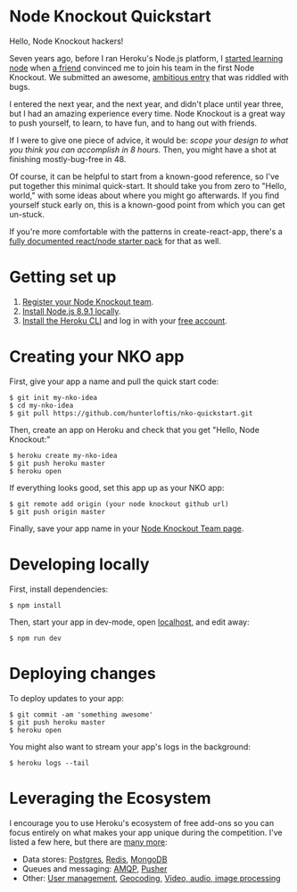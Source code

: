 # Node Knockout Quickstart

Hello, Node Knockout hackers!

Seven years ago, before I ran Heroku's Node.js platform, I
[started learning node](https://twitter.com/HunterLoftis/status/926850031591804929)
when [a friend](https://github.com/aheckmann)
convinced me to join his team in the first Node Knockout.
We submitted an awesome, [ambitious entry](https://github.com/aheckmann/Nodal-Kombat) that was riddled with bugs.

I entered the next year, and the next year, and didn't place until year three, but I had an amazing experience every time.
Node Knockout is a great way to push yourself, to learn, to have fun, and to hang out with friends.

If I were to give one piece of advice, it would be:
*scope your design to what you think you can accomplish in 8 hours.*
Then, you might have a shot at finishing mostly-bug-free in 48.

Of course, it can be helpful to start from a known-good reference,
so I've put together this minimal quick-start.
It should take you from zero to "Hello, world," with some ideas about where you might go afterwards.
If you find yourself stuck early on, this is a known-good point from which you can get un-stuck.

If you're more comfortable with the patterns in create-react-app,
there's a [fully documented react/node starter pack](https://github.com/heroku-examples/node-knockout-react-node-starter)
for that as well.

# Getting set up

1. [Register your Node Knockout team](https://www.nodeknockout.com/).
2. [Install Node.js 8.9.1 locally](https://nodejs.org/en/download/).
3. [Install the Heroku CLI](https://devcenter.heroku.com/articles/getting-started-with-nodejs#set-up) and log in with your [free account](https://signup.heroku.com/dc).

# Creating your NKO app

First, give your app a name and pull the quick start code:

```
$ git init my-nko-idea
$ cd my-nko-idea
$ git pull https://github.com/hunterloftis/nko-quickstart.git
```

Then, create an app on Heroku and check that you get "Hello, Node Knockout:"

```
$ heroku create my-nko-idea
$ git push heroku master
$ heroku open
```

If everything looks good, set this app up as your NKO app:

```
$ git remote add origin (your node knockout github url)
$ git push origin master
```

Finally, save your app name in your [Node Knockout Team page](https://www.nodeknockout.com/team/edit).

# Developing locally

First, install dependencies:

```
$ npm install
```

Then, start your app in dev-mode, open [localhost](http://localhost:5000), and edit away:

```
$ npm run dev
```

# Deploying changes

To deploy updates to your app:

```
$ git commit -am 'something awesome'
$ git push heroku master
$ heroku open
```

You might also want to stream your app's logs in the background:

```
$ heroku logs --tail
```

# Leveraging the Ecosystem

I encourage you to use Heroku's ecosystem of free add-ons so you can focus entirely on what makes your app unique during the competition. I've listed a few here, but there are [many more](https://elements.heroku.com/addons):

- Data stores:
[Postgres](https://elements.heroku.com/addons/heroku-postgresql),
[Redis](https://elements.heroku.com/addons/heroku-redis),
[MongoDB](https://elements.heroku.com/addons/mongolab)
- Queues and messaging:
[AMQP](https://elements.heroku.com/addons/cloudamqp),
[Pusher](https://elements.heroku.com/addons/pusher)
- Other:
[User management](https://elements.heroku.com/addons/auth0),
[Geocoding](https://elements.heroku.com/addons/geocody),
[Video, audio, image processing](https://elements.heroku.com/addons/transloadit)
